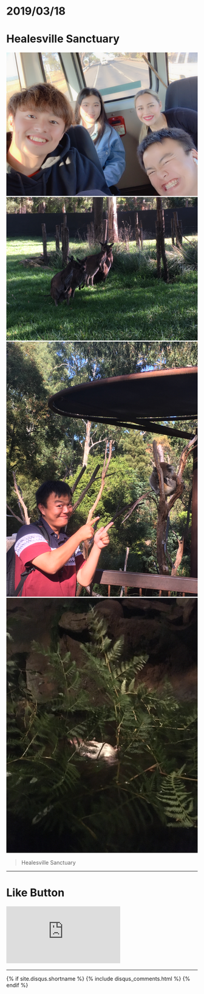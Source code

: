 # 2019/03/18
# Healesville Sanctuary

![ALT_Text](IMG_0353.JPG)
![ALT_Text](IMG_3915.JPG)
![ALT_Text](IMG_3913.JPG)
![ALT_Text](IMG_3917.JPG)

>Healesville Sanctuary



* * *

# Like Button

<iframe class="lc-margin-top-64 lc-margin-bottom-32 lc-mobile" data-v-b66e9a5a="" frameborder="0" src="https://button.like.co/in/embed/s9443112/button"> </iframe>

* * *

{% if site.disqus.shortname %}
  {% include disqus_comments.html %}
{% endif %}